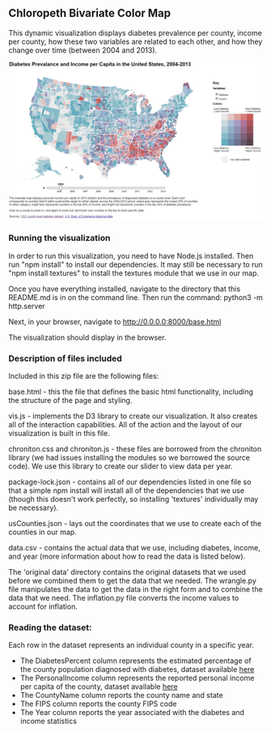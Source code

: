 ## Chloropeth Bivariate Color Map

This dynamic visualization displays diabetes prevalence per county, income per county, how these two variables are related to each other,
and how they change over time (between 2004 and 2013).

![ScreenShot](DiabetesAndIncomeStaticExample.JPG)

### Running the visualization

In order to run this visualization, you need to have Node.js installed. Then run "npm install" to install our dependencies. It may still be necessary to run "npm install textures"
to install the textures module that we use in our map.

Once you have everything installed, navigate to the directory that this README.md is in on the command line.
Then run the command: python3 -m http.server

Next, in your browser, navigate to http://0.0.0.0:8000/base.html

The visualization should display in the browser.

### Description of files included

Included in this zip file are the following files:

base.html - this the file that defines the basic html functionality, including the structure of the page and styling.

vis.js - implements the D3 library to create our visualization. It also creates all of the interaction capabilities.
All of the action and the layout of our visualization is built in this file.

chroniton.css and chroniton.js - these files are borrowed from the chroniton library (we had issues installing the modules
so we borrowed the source code). We use this library to create our slider to view data per year.

package-lock.json - contains all of our dependencies listed in one file so that a simple npm install will install all of
the dependencies that we use (though this doesn't work perfectly, so installing 'textures' individually may be
necessary).

usCounties.json - lays out the coordinates that we use to create each of the counties in our map.

data.csv - contains the actual data that we use, including diabetes, income, and year (more information about how to
read the data is listed below).

The 'original data' directory contains the original datasets that we used before we combined them to get the data that we
needed. The wrangle.py file manipulates the data to get the data in the right form and to combine the data that we need.
The inflation.py file converts the income values to account for inflation.

### Reading the dataset:

Each row in the dataset represents an individual county in a specific year.

- The DiabetesPercent column represents the estimated percentage of the county population diagnosed with diabetes, dataset available [here](https://www.cdc.gov/diabetes/data/countydata/countydataindicators.html)
- The PersonalIncome column represents the reported personal income per capita of the county, dataset available [here](https://apps.bea.gov/regional/histdata/)
- The CountyName column reports the county name and state
- The FIPS column reports the county FIPS code
- The Year column reports the year associated with the diabetes and income statistics
